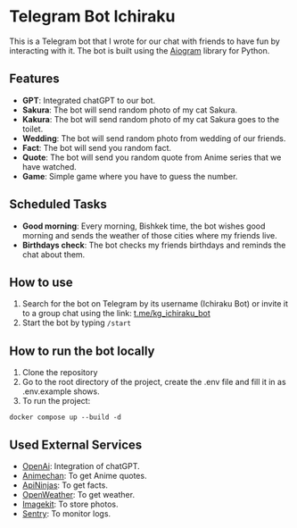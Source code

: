 # Telegram Bot Ichiraku

This is a Telegram bot that I wrote for our chat with friends to have fun by interacting with it. The bot is built using the [Aiogram](https://docs.aiogram.dev/) library for Python.


## Features
- **GPT**: Integrated chatGPT to our bot.
- **Sakura**: The bot will send random photo of my cat Sakura.
- **Kakura**: The bot will send random photo of my cat Sakura goes to the toilet.
- **Wedding**: The bot will send random photo from wedding of our friends.
- **Fact**: The bot will send you random fact.
- **Quote**: The bot will send you random quote from Anime series that we have watched.
- **Game**: Simple game where you have to guess the number.

## Scheduled Tasks
- **Good morning**: Every morning, Bishkek time, the bot wishes good morning and sends the weather of those cities where my friends live.
- **Birthdays check**: The bot checks my friends birthdays and reminds the chat about them.

## How to use
1. Search for the bot on Telegram by its username (Ichiraku Bot) or invite it to a group chat using the link: [t.me/kg_ichiraku_bot](https://t.me/kg_ichiraku_bot)
2. Start the bot by typing `/start`

## How to run the bot locally
1. Clone the repository
2. Go to the root directory of the project, create the .env file and fill it in as .env.example shows.
3. To run the project:

```
docker compose up --build -d
```

## Used External Services
- [OpenAi](https://openai.com/): Integration of chatGPT.
- [Animechan](https://animechan.vercel.app/): To get Anime quotes.
- [ApiNinjas](https://api-ninjas.com/): To get facts.
- [OpenWeather](https://openweathermap.org/): To get weather.
- [Imagekit](https://imagekit.io/): To store photos.
- [Sentry](https://sentry.io/): To monitor logs.